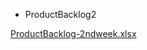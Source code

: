 - ProductBacklog2

[ProductBacklog-2ndweek.xlsx](https://github.com/user-attachments/files/22749673/ProductBacklog-2ndweek.xlsx)
